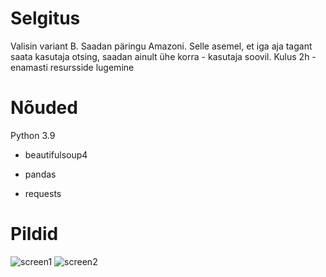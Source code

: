 # Selgitus

Valisin variant B. Saadan päringu Amazoni. Selle asemel, et iga aja tagant saata kasutaja otsing, saadan ainult ühe korra - kasutaja soovil.
Kulus 2h - enamasti resursside lugemine

# Nõuded

Python 3.9

- beautifulsoup4

- pandas

- requests
# Pildid


![screen1](https://user-images.githubusercontent.com/43467231/171364394-cab06bec-9105-4252-8a91-4f24ffa314ab.png)
![screen2](https://user-images.githubusercontent.com/43467231/171364410-c1f8f0c0-59f8-40c7-96f7-cb29055e19b8.png)
